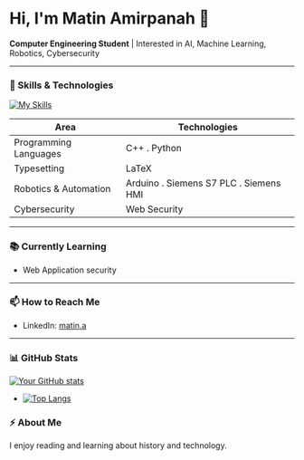 # Hi, I'm **Matin Amirpanah** 👋

**Computer Engineering Student** | Interested in AI, Machine Learning, Robotics, Cybersecurity

---

### 🔧 Skills & Technologies
[![My Skills](https://skillicons.dev/icons?i=py,cpp,latex,linux,arduino)](https://skillicons.dev)

| Area | Technologies |
|------|---------------|
| Programming Languages | C++ . Python |
| Typesetting | LaTeX |
| Robotics & Automation | Arduino . Siemens S7 PLC . Siemens HMI  |
| Cybersecurity | Web Security |

---

### 📚 Currently Learning

- Web Application security

---

### 📫 How to Reach Me

- LinkedIn: [matin.a](https://www.linkedin.com/in/matin-a-942865298/)

---

### 📊 GitHub Stats

[![Your GitHub stats](https://github-readme-stats.vercel.app/api?username=Matin0789&show_icons=true&theme=radical)](https://github.com/Matin0789)

- [![Top Langs](https://github-readme-stats.vercel.app/api/top-langs/?username=Matin0789&layout=compact&theme=radical)](https://github.com/Matin0789)

### ⚡ About Me

I enjoy reading and learning about history and technology.
